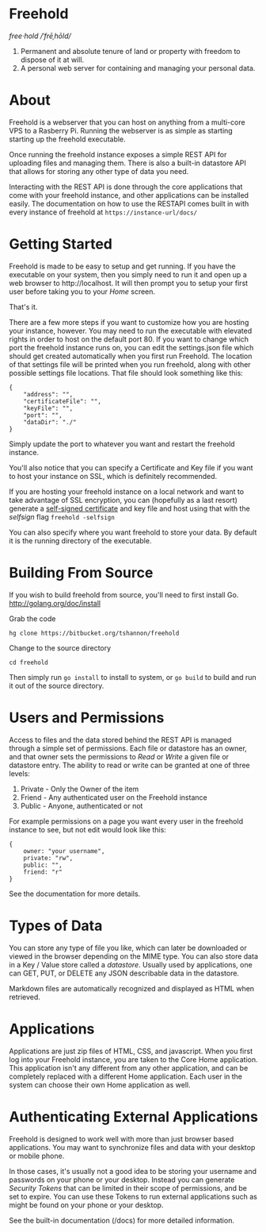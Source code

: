 Freehold
=========================
*free·hold  /ˈfrēˌhōld/*

1. Permanent and absolute tenure of land or property with freedom to dispose of it at will.
2. A personal web server for containing and managing your personal data.

About
==========
Freehold is a webserver that you can host on anything from a multi-core VPS to a Rasberry Pi.  Running the webserver is as simple as starting starting up the freehold executable.  

Once running the freehold instance exposes a simple REST API for uploading files and managing them.  There is also a built-in datastore API that allows for storing any other type of data you need.

Interacting with the REST API is done through the core applications that come with your freehold instance, and other applications can be installed easily.   The documentation on how to use the RESTAPI comes built in with every instance of freehold at ``` https://instance-url/docs/ ```

Getting Started
==================
Freehold is made to be easy to setup and get running.  If you have the executable on your system, then you simply need to run it and open up a web browser to http://localhost.  It will then prompt you to setup your first user before taking you to your *Home* screen.  

That's it.  

There are a few more steps if you want to customize how you are hosting your instance, however. You may need to run the executable with elevated rights in order to host on the default port 80.  If you want to change which port the freehold instance runs on, you can edit the settings.json file which should get created automatically when you first run Freehold.  The location of that settings file will be printed when you run freehold, along with other possible settings file locations. That file should look something like this:

```
{
    "address": "",
    "certificateFile": "",
    "keyFile": "",
    "port": "",
    "dataDir": "./"
}
```

Simply update the port to whatever you want and restart the freehold instance.

You'll also notice that you can specify a Certificate and Key file if you want to host your instance on SSL, which is definitely recommended.

If you are hosting your freehold instance on a local network and want to take advantage of SSL encryption, you can (hopefully as a last resort) generate a [self-signed certificate](http://en.wikipedia.org/wiki/Self-signed_certificate) and key file and host using that with the *selfsign* flag ```freehold -selfsign```

You can also specify where you want freehold to store your data.  By default it is the running directory of the executable.

Building From Source
======================
If you wish to build freehold from source, you'll need to first install Go.
http://golang.org/doc/install

Grab the code
```
hg clone https://bitbucket.org/tshannon/freehold
```

Change to the source directory
```
cd freehold
```

Then simply run ```go install``` to install to system, or ```go build``` to build and run it out of the source directory.


Users and Permissions
=======================
Access to files and the data stored behind the REST API is managed through a simple set of permissions.  Each file or datastore has an owner, and that owner sets the permissions to *Read* or *Write* a given file or datastore entry.  The ability to read or write can be granted at one of three levels:

1. Private - Only the Owner of the item
2. Friend - Any authenticated user on the Freehold instance
3. Public - Anyone, authenticated or not

For example permissions on a page you want every user in the freehold instance to see, but not edit would look like this:
```
{
	owner: "your username",
	private: "rw",
	public: "",
	friend: "r"
}
```
See the documentation for more details.


Types of Data
====================
You can store any type of file you like, which can later be downloaded or viewed in the browser depending on the MIME type.  You can also store data in a Key / Value store called a *datastore*. Usually used by applications, one can GET, PUT, or DELETE any JSON describable data in the datastore.

Markdown files are automatically recognized and displayed as HTML when retrieved.

Applications
==============
Applications are just zip files of HTML, CSS, and javascript.  When you first log into your Freehold instance, you are taken to the Core Home application.  This application isn't any different from any other application, and can be completely replaced with a different Home application.  Each user in the system can choose their own Home application as well.

Authenticating External Applications
====================================
Freehold is designed to work well with more than just browser based applications. You may want to synchronize files and data with your desktop or mobile phone. 

In those cases, it's usually not a good idea to be storing your username and passwords on your phone or your desktop.  Instead you can generate *Security Tokens* that can be limited in their scope of permissions, and be set to expire. You can use these Tokens to run external applications such as might be found on your phone or your desktop.


See the built-in documentation (/docs) for more detailed information.